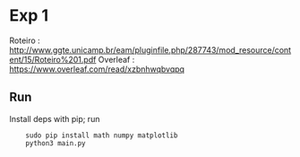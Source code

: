 # Exp 1

Roteiro : http://www.ggte.unicamp.br/eam/pluginfile.php/287743/mod_resource/content/15/Roteiro%201.pdf
Overleaf : https://www.overleaf.com/read/xzbnhwqbvqpq

## Run

Install deps with pip; run

```
    sudo pip install math numpy matplotlib
    python3 main.py
```
